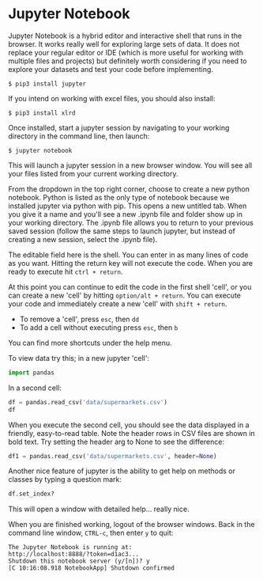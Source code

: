 # Jupyter Notebook

Jupyter Notebook is a hybrid editor and interactive shell that runs in the browser. It works really well for exploring large sets of data. It does not replace your regular editor or IDE (which is more useful for working with multiple files and projects) but definitely worth considering if you need to explore your datasets and test your code before implementing.

```
$ pip3 install jupyter
```

If you intend on working with excel files, you should also install:

```
$ pip3 install xlrd
```

Once installed, start a jupyter session by navigating to your working directory in the command line, then launch:

```
$ jupyter notebook
```

This will launch a jupyter session in a new browser window. You will see all your files listed from your current working directory.

From the dropdown in the top right corner, choose to create a new python notebook. Python is listed as the only type of notebook because we installed jupyter via python with pip. This opens a new untitled tab. When you give it a name and you'll see a new .ipynb file and folder show up in your working directory. The .ipynb file allows you to return to your previous saved session (follow the same steps to launch jupyter, but instead of creating a new session, select the .ipynb file).

The editable field here is the shell. You can enter in as many lines of code as you want. Hitting the return key will not execute the code. When you are ready to execute hit `ctrl + return`.

At this point you can continue to edit the code in the first shell 'cell', or you can create a new 'cell' by hitting `option/alt + return`. You can execute your code and immediately create a new 'cell' with `shift + return`.

- To remove a 'cell', press `esc`, then `dd`
- To add a cell without executing press `esc`, then `b`

You can find more shortcuts under the help menu.

To view data try this; in a new jupyter 'cell':
```python
import pandas
```

In a second cell:
```python
df = pandas.read_csv('data/supermarkets.csv')
df
```

When you execute the second cell, you should see the data displayed in a friendly, easy-to-read table. Note the header rows in CSV files are shown in bold text. Try setting the header arg to None to see the difference:

```python
df1 = pandas.read_csv('data/supermarkets.csv', header=None)
```

Another nice feature of jupyter is the ability to get help on methods or classes by typing a question mark:
```python
df.set_index?
```

This will open a window with detailed help... really nice.

When you are finished working, logout of the browser windows. Back in the command line window, `CTRL-c`, then enter `y` to quit:
```
The Jupyter Notebook is running at:
http://localhost:8888/?token=d1ac3...
Shutdown this notebook server (y/[n])? y
[C 10:16:08.918 NotebookApp] Shutdown confirmed
```

